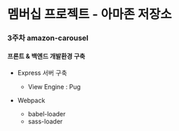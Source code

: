 # 멤버십 프로젝트 -  아마존 저장소

### 3주차 amazon-carousel
#### 프론트 & 백엔드 개발환경 구축
- Express 서버 구축
    - View Engine : Pug

- Webpack
    - babel-loader
    - sass-loader